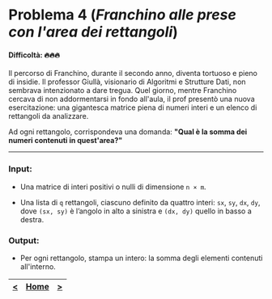 # Problema 4 (*Franchino alle prese con l'area dei rettangoli*)
#### Difficoltà: 🔥🔥🔥

Il percorso di Franchino, durante il secondo anno, diventa tortuoso e pieno di insidie. Il professor Giullà, visionario di Algoritmi e Strutture Dati, non sembrava intenzionato a dare tregua. Quel giorno, mentre Franchino cercava di non addormentarsi in fondo all'aula, il prof presentò una nuova esercitazione: una gigantesca matrice piena di numeri interi e un elenco di rettangoli da analizzare.

Ad ogni rettangolo, corrispondeva una domanda: **"Qual è la somma dei numeri contenuti in quest'area?"**

---

### **Input**:

- Una matrice‌ di interi positivi o nulli di dimensione `n × m`.
    
- Una lista di `q‍` rettangoli, ciascuno definito da quattro interi: `sx‍`, `sy‍`, `dx‍`, `dy‍`, dove `(sx, sy)` è l’angolo in alto a sinistra e `(dx, dy)` quello in basso a destra.

### **Output**:

- Per ogni rettangolo, stampa un intero: la somma degli elementi contenuti all'interno.‌

| [**<**](../03/README.md) | [**Home**](../../README.md) | [**>**](../05/README.md) |
| :----------------------: | :-------------------------: | :----------------------: |
